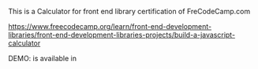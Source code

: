 This is a Calculator for front end library certification of FreCodeCamp.com

https://www.freecodecamp.org/learn/front-end-development-libraries/front-end-development-libraries-projects/build-a-javascript-calculator

DEMO: is available in
